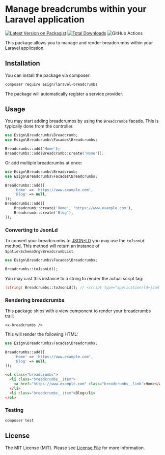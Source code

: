 # Manage breadcrumbs within your Laravel application

[![Latest Version on Packagist](https://img.shields.io/packagist/v/esign/laravel-breadcrumbs.svg?style=flat-square)](https://packagist.org/packages/esign/laravel-breadcrumbs)
[![Total Downloads](https://img.shields.io/packagist/dt/esign/laravel-breadcrumbs.svg?style=flat-square)](https://packagist.org/packages/esign/laravel-breadcrumbs)
![GitHub Actions](https://github.com/esign/laravel-breadcrumbs/actions/workflows/main.yml/badge.svg)

This package allows you to manage and render breadcrumbs within your Laravel application.

## Installation

You can install the package via composer:

```bash
composer require esign/laravel-breadcrumbs
```

The package will automatically register a service provider.

## Usage
You may start adding breadcrumbs by using the `Breadcrumbs` facade.
This is typically done from the controller.

```php
use Esign\Breadcrumbs\Breadcrumb;
use Esign\Breadcrumbs\Facades\Breadcrumbs;

Breadcrumbs::add('Home');
Breadcrumbs::add(Breadcrumb::create('Home'));
```

Or add multiple breadcrumbs at once:
```php
use Esign\Breadcrumbs\Breadcrumb;
use Esign\Breadcrumbs\Facades\Breadcrumbs;

Breadcrumbs::add([
    'Home' => 'https://www.example.com',
    'Blog' => null,
]);
Breadcrumbs::add([
    Breadcrumb::create('Home', 'https://www.example.com'),
    Breadcrumb::create('Blog'),
]);
```

### Converting to JsonLd
To convert your breadcrumbs to [JSON-LD](https://json-ld.org/) you may use the `toJsonLd` method.
This method will return an instance of `Spatie\SchemaOrg\BreadcrumbList`.
```php
use Esign\Breadcrumbs\Facades\Breadcrumbs;

Breadcrumbs::toJsonLd();
```

You may cast this instance to a string to render the actual script tag:
```php
(string) Breadcrumbs::toJsonLd(); // <script type="application/ld+json">...</script>
```

### Rendering breadcrumbs
This package ships with a view component to render your breadcrumbs trail:
```blade
<x-breadcrumbs />
```

This will render the following HTML:
```php
use Esign\Breadcrumbs\Facades\Breadcrumbs;

Breadcrumbs::add([
    'Home' => 'https://www.example.com',
    'Blog' => null,
]);
```
```html
<ol class="breadcrumbs">
  <li class="breadcrumbs__item">
    <a href="https://www.example.com" class="breadcrumbs__link">Home</a>
  </li>
  <li class="breadcrumbs__item">Blog</li>
</ol>
```

### Testing

```bash
composer test
```

## License

The MIT License (MIT). Please see [License File](LICENSE.md) for more information.
